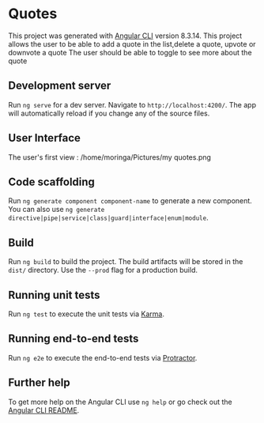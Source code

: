 # Quotes

This project was generated with [Angular CLI](https://github.com/angular/angular-cli) version 8.3.14.
This project allows the user to be able to add a quote in the list,delete a quote, upvote or downvote a quote
The user should be able to toggle to see more about the quote

## Development server

Run `ng serve` for a dev server. Navigate to `http://localhost:4200/`. The app will automatically reload if you change any of the source files.

## User Interface

The user's first view :
/home/moringa/Pictures/my quotes.png

## Code scaffolding

Run `ng generate component component-name` to generate a new component. You can also use `ng generate directive|pipe|service|class|guard|interface|enum|module`.

## Build

Run `ng build` to build the project. The build artifacts will be stored in the `dist/` directory. Use the `--prod` flag for a production build.

## Running unit tests

Run `ng test` to execute the unit tests via [Karma](https://karma-runner.github.io).

## Running end-to-end tests

Run `ng e2e` to execute the end-to-end tests via [Protractor](http://www.protractortest.org/).

## Further help

To get more help on the Angular CLI use `ng help` or go check out the [Angular CLI README](https://github.com/angular/angular-cli/blob/master/README.md).
